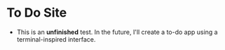 # To Do Site
- This is an **unfinished** test. In the future, I'll create a to-do app using a terminal-inspired interface.

